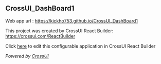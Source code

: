 ## CrossUI_DashBoard1
Web app url : https://kickho753.github.io/CrossUI_DashBoard1

This project was created by CrossUI React Builder: https://crossui.com/ReactBuilder

Click [here](https://crossui.com/ReactBuilder/#!from=github&owner=kickho753&repo=CrossUI_DashBoard1) to edit this configurable application in CrossUI React Builder

<i>Powered by [CrossUI](https://crossui.com)</i>
